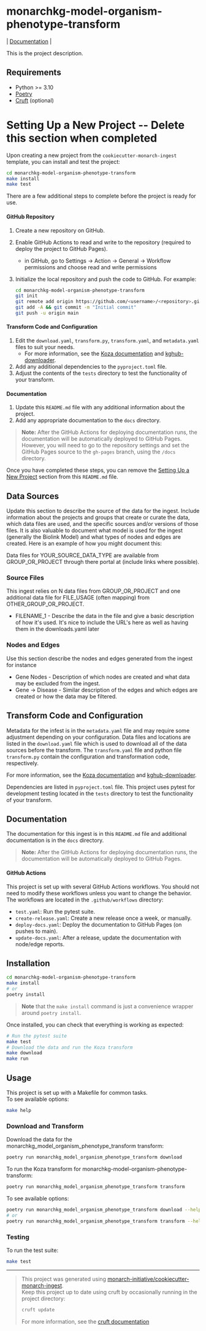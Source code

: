 # monarchkg-model-organism-phenotype-transform

| [Documentation](https://monarch-initiative.github.io/monarchkg-model-organism-phenotype-transform) |

This is the project description.

## Requirements

- Python >= 3.10
- [Poetry](https://python-poetry.org/docs/#installation)
- [Cruft](https://cruft.github.io/cruft/#installation) (optional)


# Setting Up a New Project -- Delete this section when completed

Upon creating a new project from the `cookiecutter-monarch-ingest` template, you can install and test the project:

```bash
cd monarchkg-model-organism-phenotype-transform
make install
make test
```

There are a few additional steps to complete before the project is ready for use.

#### GitHub Repository

1. Create a new repository on GitHub.
1. Enable GitHub Actions to read and write to the repository (required to deploy the project to GitHub Pages).
   - in GitHub, go to Settings -> Action -> General -> Workflow permissions and choose read and write permissions
1. Initialize the local repository and push the code to GitHub. For example:

   ```bash
   cd monarchkg-model-organism-phenotype-transform
   git init
   git remote add origin https://github.com/<username>/<repository>.git
   git add -A && git commit -m "Initial commit"
   git push -u origin main
   ```

#### Transform Code and Configuration

1. Edit the `download.yaml`, `transform.py`, `transform.yaml`, and `metadata.yaml` files to suit your needs.
   - For more information, see the [Koza documentation](https://koza.monarchinitiative.org) and [kghub-downloader](https://github.com/monarch-initiative/kghub-downloader).
1. Add any additional dependencies to the `pyproject.toml` file.
1. Adjust the contents of the `tests` directory to test the functionality of your transform.

#### Documentation

1. Update this `README.md` file with any additional information about the project.
1. Add any appropriate documentation to the `docs` directory.

> **Note:** After the GitHub Actions for deploying documentation runs, the documentation will be automatically deployed to GitHub Pages.  
> However, you will need to go to the repository settings and set the GitHub Pages source to the `gh-pages` branch, using the `/docs` directory.

Once you have completed these steps, you can remove the [Setting Up a New Project](#setting-up-a-new-project) section from this `README.md` file.

## Data Sources
Update this section to describe the source of the data for the ingest. Include information about the projects and groups that create or curate the data, which data files are used, and the specific sources and/or versions of those files. It is also valuable to document what model is used for the ingest (generally the Biolink Model) and what types of nodes and edges are created. Here is an example of how you might document this:

Data files for YOUR_SOURCE_DATA_TYPE are available from GROUP_OR_PROJECT through there portal at (include links where possible).

### Source Files
This ingest relies on N data files from GROUP_OR_PROJECT and one additional data file for FILE_USAGE (often mapping) from OTHER_GROUP_OR_PROJECT.
  - FILENAME_1 - Describe the data in the file and give a basic description of how it's used. It's nice to include the URL's here as well as having them in the downloads.yaml later

### Nodes and Edges
Use this section describe the nodes and edges generated from the ingest for instance
 - Gene Nodes - Description of which nodes are created and what data may be excluded from the ingest.
 - Gene → Disease - Similar description of the edges and which edges are created or how the data may be filtered.

## Transform Code and Configuration
Metadata for the infest is in the `metadata.yaml` file and may require some adjustment depending on your configuration. Data files and locations are listed in the `download.yaml` file which is used to download all of the data sources before the transform. The `transform.yaml` file and python file `transform.py` contain the configuration and transformation code, respectively. 

For more information, see the [Koza documentation](https://koza.monarchinitiative.org) and [kghub-downloader](https://github.com/monarch-initiative/kghub-downloader).

Dependencies are listed in `pyproject.toml` file. This project uses pytest for development testing located in the `tests` directory to test the functionality of your transform.

## Documentation
The documentation for this ingest is in this `README.md` file and additional documentation is in the `docs` directory.

> **Note:** After the GitHub Actions for deploying documentation runs, the documentation will be automatically deployed to GitHub Pages.  

#### GitHub Actions

This project is set up with several GitHub Actions workflows.
You should not need to modify these workflows unless you want to change the behavior.
The workflows are located in the `.github/workflows` directory:

- `test.yaml`: Run the pytest suite.
- `create-release.yaml`: Create a new release once a week, or manually.
- `deploy-docs.yaml`: Deploy the documentation to GitHub Pages (on pushes to main).
- `update-docs.yaml`: After a release, update the documentation with node/edge reports.

## Installation

```bash
cd monarchkg-model-organism-phenotype-transform
make install
# or
poetry install
```

> **Note** that the `make install` command is just a convenience wrapper around `poetry install`.

Once installed, you can check that everything is working as expected:

```bash
# Run the pytest suite
make test
# Download the data and run the Koza transform
make download
make run
```

## Usage

This project is set up with a Makefile for common tasks.  
To see available options:

```bash
make help
```

### Download and Transform

Download the data for the monarchkg_model_organism_phenotype_transform transform:

```bash
poetry run monarchkg_model_organism_phenotype_transform download
```

To run the Koza transform for monarchkg-model-organism-phenotype-transform:

```bash
poetry run monarchkg_model_organism_phenotype_transform transform
```

To see available options:

```bash
poetry run monarchkg_model_organism_phenotype_transform download --help
# or
poetry run monarchkg_model_organism_phenotype_transform transform --help
```

### Testing

To run the test suite:

```bash
make test
```

---

> This project was generated using [monarch-initiative/cookiecutter-monarch-ingest](https://github.com/monarch-initiative/cookiecutter-monarch-ingest).  
> Keep this project up to date using cruft by occasionally running in the project directory:
>
> ```bash
> cruft update
> ```
>
> For more information, see the [cruft documentation](https://cruft.github.io/cruft/#updating-a-project)
